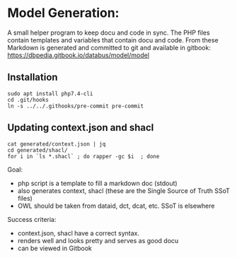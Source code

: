 # Model Generation:

A small helper program to keep docu and code in sync. 
The PHP files contain templates and variables that contain docu and code. 
From these Markdown is generated and committed to git and available in gitbook: https://dbpedia.gitbook.io/databus/model/model

## Installation
```
sudo apt install php7.4-cli
cd .git/hooks
ln -s ../../.githooks/pre-commit pre-commit
```

## Updating context.json and shacl 

```
cat generated/context.json | jq
cd generated/shacl/
for i in `ls *.shacl` ; do rapper -gc $i  ; done
```

Goal:
* php script is a template to fill a markdown doc (stdout)
* also generates context, shacl (these are the Single Source of Truth SSoT files)
* OWL should be taken from dataid, dct, dcat, etc. SSoT is elsewhere

Success criteria:
* context.json, shacl have a correct syntax.
* renders well and looks pretty and serves as good docu
* can be viewed in Gitbook 


